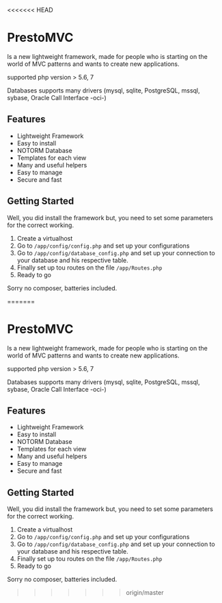 <<<<<<< HEAD
# PrestoMVC

Is a new lightweight framework, made for people who is starting on the world of MVC patterns and wants to create new applications.


supported php version > 5.6, 7

Databases supports many drivers (mysql, sqlite, PostgreSQL, mssql, sybase, Oracle Call Interface -oci-)
            <div class="col-md-6">
                <div class="page-header">
                    <h2>Features</h2>
                </div>
                <ul>
                    <li>Lightweight Framework</li>
                    <li>Easy to install</li>
                    <li>NOTORM Database</li>
                    <li>Templates for each view</li>
                    <li>Many and useful helpers</li>
                    <li>Easy to manage</li>
                    <li>Secure and fast</li>
                </ul>
            </div>
            <div class="col-md-6">
                <div class="page-header">
                    <h2>Getting Started</h2>
                </div>
                <p>Well, you did install the framework but, you need to set some parameters for the correct working.</p>
                <ol>
                <li>Create a virtualhost</li>
                    <li>Go to <code>/app/config/config.php</code> and set up your configurations</li>
                    <li>Go to <code>/app/config/database_config.php</code> and set up your connection to your database and his respective table.</li>
                    <li>Finally set up tou routes on the file <code>/app/Routes.php</code></li>
                    <li>Ready to go</li>
                </ol>
            </div>
Sorry no composer, batteries included.








=======
# PrestoMVC

Is a new lightweight framework, made for people who is starting on the world of MVC patterns and wants to create new applications.


supported php version > 5.6, 7

Databases supports many drivers (mysql, sqlite, PostgreSQL, mssql, sybase, Oracle Call Interface -oci-)
            <div class="col-md-6">
                <div class="page-header">
                    <h2>Features</h2>
                </div>
                <ul>
                    <li>Lightweight Framework</li>
                    <li>Easy to install</li>
                    <li>NOTORM Database</li>
                    <li>Templates for each view</li>
                    <li>Many and useful helpers</li>
                    <li>Easy to manage</li>
                    <li>Secure and fast</li>
                </ul>
            </div>
            <div class="col-md-6">
                <div class="page-header">
                    <h2>Getting Started</h2>
                </div>
                <p>Well, you did install the framework but, you need to set some parameters for the correct working.</p>
                <ol>
                <li>Create a virtualhost</li>
                    <li>Go to <code>/app/config/config.php</code> and set up your configurations</li>
                    <li>Go to <code>/app/config/database_config.php</code> and set up your connection to your database and his respective table.</li>
                    <li>Finally set up tou routes on the file <code>/app/Routes.php</code></li>
                    <li>Ready to go</li>
                </ol>
            </div>
Sorry no composer, batteries included.








>>>>>>> origin/master
